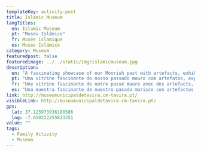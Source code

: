 ```yaml
---
templateKey: activity-post
title: Islamic Museum
langTitles:
  en: Islamic Museum
  pt: "Museu Islâmico"
  fr: Musée islamique
  es: Museo Islámico
category: Museum
featuredpost: false
featuredimage: ../../static/img/islamicmuseum.jpg
description: 
  en: "A fascinating showcase of our Moorish past with artefacts, exhibits, learning materials and more. Located in the main square. A must visit place to get to know the past of Tavira."
  pt: "Uma vitrine fascinante do nosso passado mouro com artefatos, exposições, materiais didáticos e muito mais. Localizado na praça principal. Local de visita obrigatória para conhecer o passado de Tavira."
  fr: "Une vitrine fascinante de notre passé maure avec des artefacts, des expositions, du matériel d'apprentissage et plus encore. Situé sur la place principale. Un lieu incontournable pour connaître le passé de Tavira."
  es: "Una muestra fascinante de nuestro pasado morisco con artefactos, exhibiciones, materiales de aprendizaje y más. Ubicado en la plaza principal. Un lugar de visita obligada para conocer el pasado de Tavira."
link: http://museumunicipaldetavira.cm-tavira.pt/
visibleLink: http://museumunicipaldetavira.cm-tavira.pt/
gps:
  lat: 37.125973936180586
  lng: -7.650222255823351
value: ""
tags:
  - Family Activity
  - Museum
---
```


